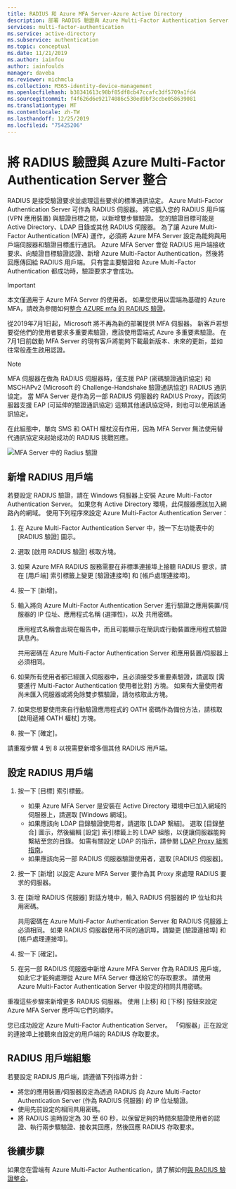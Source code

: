 ```yaml
---
title: RADIUS 和 Azure MFA Server-Azure Active Directory
description: 部署 RADIUS 驗證與 Azure Multi-Factor Authentication Server。
services: multi-factor-authentication
ms.service: active-directory
ms.subservice: authentication
ms.topic: conceptual
ms.date: 11/21/2019
ms.author: iainfou
author: iainfoulds
manager: daveba
ms.reviewer: michmcla
ms.collection: M365-identity-device-management
ms.openlocfilehash: b38341613c98bf85df8cb47ccafc3df5709a1fd4
ms.sourcegitcommit: f4f626d6e92174086c530ed9bf3ccbe058639081
ms.translationtype: MT
ms.contentlocale: zh-TW
ms.lasthandoff: 12/25/2019
ms.locfileid: "75425206"
---
```

# <a name="integrate-radius-authentication-with-azure-multi-factor-authentication-server"></a>將 RADIUS 驗證與 Azure Multi-Factor Authentication Server 整合

RADIUS 是接受驗證要求並處理這些要求的標準通訊協定。 Azure Multi-Factor Authentication Server 可作為 RADIUS 伺服器。 將它插入您的 RADIUS 用戶端 (VPN 應用裝置) 與驗證目標之間，以新增雙步驟驗證。 您的驗證目標可能是 Active Directory、LDAP 目錄或其他 RADIUS 伺服器。 為了讓 Azure Multi-Factor Authentication (MFA) 運作，必須將 Azure MFA Server 設定為能夠與用戶端伺服器和驗證目標進行通訊。 Azure MFA Server 會從 RADIUS 用戶端接收要求、向驗證目標驗證認證、新增 Azure Multi-Factor Authentication，然後將回應傳回給 RADIUS 用戶端。 只有當主要驗證和 Azure Multi-Factor Authentication 都成功時，驗證要求才會成功。

> [!IMPORTANT]
> 本文僅適用于 Azure MFA Server 的使用者。 如果您使用以雲端為基礎的 Azure MFA，請改為參閱如何[整合 AZURE mfa 的 RADIUS 驗證](howto-mfa-nps-extension.md)。
>
> 從2019年7月1日起，Microsoft 將不再為新的部署提供 MFA 伺服器。 新客戶若想要從他們的使用者要求多重要素驗證，應該使用雲端式 Azure 多重要素驗證。 在7月1日前啟動 MFA Server 的現有客戶將能夠下載最新版本、未來的更新，並如往常般產生啟用認證。

> [!NOTE]
> MFA 伺服器在做為 RADIUS 伺服器時，僅支援 PAP (密碼驗證通訊協定) 和 MSCHAPv2 (Microsoft 的 Challenge-Handshake 驗證通訊協定) RADIUS 通訊協定。  當 MFA Server 是作為另一部 RADIUS 伺服器的 RADIUS Proxy，而該伺服器支援 EAP (可延伸的驗證通訊協定) 這類其他通訊協定時，則也可以使用該通訊協定。
>
> 在此組態中，單向 SMS 和 OATH 權杖沒有作用，因為 MFA Server 無法使用替代通訊協定來起始成功的 RADIUS 挑戰回應。

![MFA Server 中的 Radius 驗證](./media/howto-mfaserver-dir-radius/radius.png)

## <a name="add-a-radius-client"></a>新增 RADIUS 用戶端

若要設定 RADIUS 驗證，請在 Windows 伺服器上安裝 Azure Multi-Factor Authentication Server。 如果您有 Active Directory 環境，此伺服器應該加入網路內的網域。 使用下列程序來設定 Azure Multi-Factor Authentication Server：

1. 在 Azure Multi-Factor Authentication Server 中，按一下左功能表中的 [RADIUS 驗證] 圖示。
2. 選取 [啟用 RADIUS 驗證] 核取方塊。
3. 如果 Azure MFA RADIUS 服務需要在非標準連接埠上接聽 RADIUS 要求，請在 [用戶端] 索引標籤上變更 [驗證連接埠] 和 [帳戶處理連接埠]。
4. 按一下 [新增]。
5. 輸入將向 Azure Multi-Factor Authentication Server 進行驗證之應用裝置/伺服器的 IP 位址、應用程式名稱 (選擇性)，以及 共用密碼。

   應用程式名稱會出現在報告中，而且可能顯示在簡訊或行動裝置應用程式驗證訊息內。

   共用密碼在 Azure Multi-Factor Authentication Server 和應用裝置/伺服器上必須相同。

6. 如果所有使用者都已經匯入伺服器中，且必須接受多重要素驗證，請選取 [需要進行 Multi-Factor Authentication 使用者比對] 方塊。 如果有大量使用者尚未匯入伺服器或將免除雙步驟驗證，請勿核取此方塊。
7. 如果您想要使用來自行動驗證應用程式的 OATH 密碼作為備份方法，請核取 [啟用遞補 OATH 權杖] 方塊。
8. 按一下 [確定]。

請重複步驟 4 到 8 以視需要新增多個其他 RADIUS 用戶端。

## <a name="configure-your-radius-client"></a>設定 RADIUS 用戶端

1. 按一下 [目標] 索引標籤。
   * 如果 Azure MFA Server 是安裝在 Active Directory 環境中已加入網域的伺服器上，請選取 [Windows 網域]。
   * 如果應該向 LDAP 目錄驗證使用者，請選取 [LDAP 繫結]。
      選取 [目錄整合] 圖示，然後編輯 [設定] 索引標籤上的 LDAP 組態，以便讓伺服器能夠繫結至您的目錄。 如需有關設定 LDAP 的指示，請參閱 [LDAP Proxy 組態指南](howto-mfaserver-dir-ldap.md)。
   * 如果應該向另一部 RADIUS 伺服器驗證使用者，選取 [RADIUS 伺服器]。
1. 按一下 [新增] 以設定 Azure MFA Server 要作為其 Proxy 來處理 RADIUS 要求的伺服器。
1. 在 [新增 RADIUS 伺服器] 對話方塊中，輸入 RADIUS 伺服器的 IP 位址和共用密碼。

   共用密碼在 Azure Multi-Factor Authentication Server 和 RADIUS 伺服器上必須相同。 如果 RADIUS 伺服器使用不同的通訊埠，請變更 [驗證連接埠] 和 [帳戶處理連接埠]。

1. 按一下 [確定]。
1. 在另一部 RADIUS 伺服器中新增 Azure MFA Server 作為 RADIUS 用戶端，如此它才能夠處理從 Azure MFA Server 傳送給它的存取要求。 請使用 Azure Multi-Factor Authentication Server 中設定的相同共用密碼。

重複這些步驟來新增更多 RADIUS 伺服器。 使用 [上移] 和 [下移] 按鈕來設定 Azure MFA Server 應呼叫它們的順序。

您已成功設定 Azure Multi-Factor Authentication Server。 「伺服器」正在設定的連接埠上接聽來自設定的用戶端的 RADIUS 存取要求。

## <a name="radius-client-configuration"></a>RADIUS 用戶端組態

若要設定 RADIUS 用戶端，請遵循下列指導方針：

* 將您的應用裝置/伺服器設定為透過 RADIUS 向 Azure Multi-Factor Authentication Server (作為 RADIUS 伺服器) 的 IP 位址驗證。
* 使用先前設定的相同共用密碼。
* 將 RADIUS 逾時設定為 30 至 60 秒，以保留足夠的時間來驗證使用者的認證、執行兩步驟驗證、接收其回應，然後回應 RADIUS 存取要求。

## <a name="next-steps"></a>後續步驟

如果您在雲端有 Azure Multi-Factor Authentication，請了解如何[與 RADIUS 驗證整合](howto-mfa-nps-extension.md)。 
